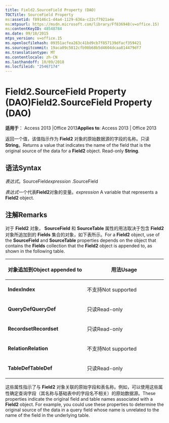 ```yaml
---
title: Field2.SourceField Property (DAO)
TOCTitle: SourceField Property
ms:assetid: f89146c1-d4a4-1129-636a-c22cf7921a4e
ms:mtpsurl: https://msdn.microsoft.com/library/Ff836948(v=office.15)
ms:contentKeyID: 48548784
ms.date: 09/18/2015
mtps_version: v=office.15
ms.openlocfilehash: 09351acfea263c41bd9cb7f857139dfacf359421
ms.sourcegitcommit: 19aca09c5812cfb98b68b5d4604dcaa814479df7
ms.translationtype: MT
ms.contentlocale: zh-CN
ms.lasthandoff: 10/09/2018
ms.locfileid: "25467174"
---
```

# <a name="field2sourcefield-property-dao"></a><span data-ttu-id="0ccea-102">Field2.SourceField Property (DAO)</span><span class="sxs-lookup"><span data-stu-id="0ccea-102">Field2.SourceField Property (DAO)</span></span>


<span data-ttu-id="0ccea-103">**适用于**： Access 2013 |Office 2013</span><span class="sxs-lookup"><span data-stu-id="0ccea-103">**Applies to**: Access 2013 | Office 2013</span></span>

<span data-ttu-id="0ccea-p101">返回一个值，该值指示作为 **Field2** 对象的原始数据源的字段的名称。只读 **String**。</span><span class="sxs-lookup"><span data-stu-id="0ccea-p101">Returns a value that indicates the name of the field that is the original source of the data for a **Field2** object. Read-only **String**.</span></span>

## <a name="syntax"></a><span data-ttu-id="0ccea-106">语法</span><span class="sxs-lookup"><span data-stu-id="0ccea-106">Syntax</span></span>

<span data-ttu-id="0ccea-107">*表达式*。SourceField</span><span class="sxs-lookup"><span data-stu-id="0ccea-107">*expression* .SourceField</span></span>

<span data-ttu-id="0ccea-108">*表达式*一个代表**Field2**对象的变量。</span><span class="sxs-lookup"><span data-stu-id="0ccea-108">*expression* A variable that represents a **Field2** object.</span></span>

## <a name="remarks"></a><span data-ttu-id="0ccea-109">注解</span><span class="sxs-lookup"><span data-stu-id="0ccea-109">Remarks</span></span>

<span data-ttu-id="0ccea-110">对于 **Field2** 对象， **SourceField** 和 **SourceTable** 属性的用法取决于包含 **Field2** 对象所追加到的 **Fields** 集合的对象，如下表所示。</span><span class="sxs-lookup"><span data-stu-id="0ccea-110">For a **Field2** object, use of the **SourceField** and **SourceTable** properties depends on the object that contains the **Fields** collection that the **Field2** object is appended to, as shown in the following table.</span></span>

<table>
<colgroup>
<col style="width: 50%" />
<col style="width: 50%" />
</colgroup>
<thead>
<tr class="header">
<th><p><span data-ttu-id="0ccea-111">对象追加到</span><span class="sxs-lookup"><span data-stu-id="0ccea-111">Object appended to</span></span></p></th>
<th><p><span data-ttu-id="0ccea-112">用法</span><span class="sxs-lookup"><span data-stu-id="0ccea-112">Usage</span></span></p></th>
</tr>
</thead>
<tbody>
<tr class="odd">
<td><p><span data-ttu-id="0ccea-113"><strong>Index</strong></span><span class="sxs-lookup"><span data-stu-id="0ccea-113"><strong>Index</strong></span></span></p></td>
<td><p><span data-ttu-id="0ccea-114">不支持</span><span class="sxs-lookup"><span data-stu-id="0ccea-114">Not supported</span></span></p></td>
</tr>
<tr class="even">
<td><p><span data-ttu-id="0ccea-115"><strong>QueryDef</strong></span><span class="sxs-lookup"><span data-stu-id="0ccea-115"><strong>QueryDef</strong></span></span></p></td>
<td><p><span data-ttu-id="0ccea-116">只读</span><span class="sxs-lookup"><span data-stu-id="0ccea-116">Read-only</span></span></p></td>
</tr>
<tr class="odd">
<td><p><span data-ttu-id="0ccea-117"><strong>Recordset</strong></span><span class="sxs-lookup"><span data-stu-id="0ccea-117"><strong>Recordset</strong></span></span></p></td>
<td><p><span data-ttu-id="0ccea-118">只读</span><span class="sxs-lookup"><span data-stu-id="0ccea-118">Read-only</span></span></p></td>
</tr>
<tr class="even">
<td><p><span data-ttu-id="0ccea-119"><strong>Relation</strong></span><span class="sxs-lookup"><span data-stu-id="0ccea-119"><strong>Relation</strong></span></span></p></td>
<td><p><span data-ttu-id="0ccea-120">不支持</span><span class="sxs-lookup"><span data-stu-id="0ccea-120">Not supported</span></span></p></td>
</tr>
<tr class="odd">
<td><p><span data-ttu-id="0ccea-121"><strong>TableDef</strong></span><span class="sxs-lookup"><span data-stu-id="0ccea-121"><strong>TableDef</strong></span></span></p></td>
<td><p><span data-ttu-id="0ccea-122">只读</span><span class="sxs-lookup"><span data-stu-id="0ccea-122">Read-only</span></span></p></td>
</tr>
</tbody>
</table>


<span data-ttu-id="0ccea-p102">这些属性指示了与 **Field2** 对象关联的原始字段和表名称。例如，可以使用这些属性确定查询字段（其名称与基础表中的字段名不相关）的原始数据源。</span><span class="sxs-lookup"><span data-stu-id="0ccea-p102">These properties indicate the original field and table names associated with a **Field2** object. For example, you could use these properties to determine the original source of the data in a query field whose name is unrelated to the name of the field in the underlying table.</span></span>

